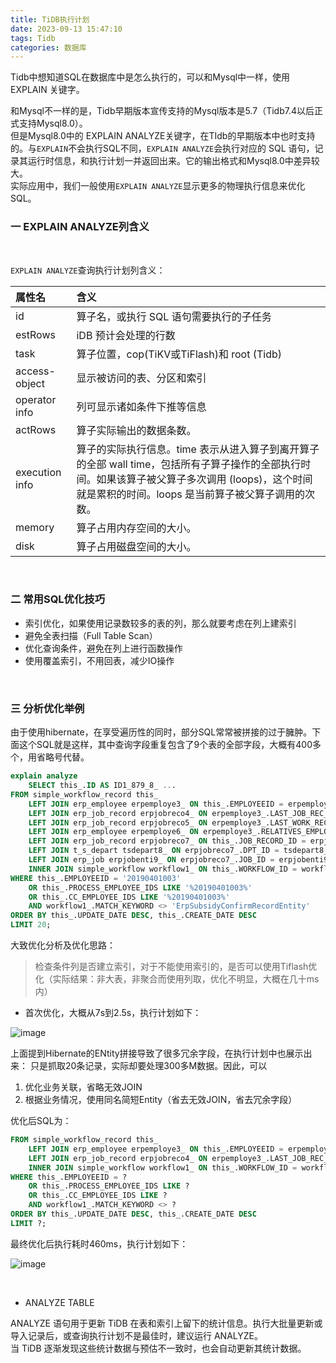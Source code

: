 ```yaml
---
title: TiDB执行计划
date: 2023-09-13 15:47:10
tags: Tidb
categories: 数据库
---
```

Tidb中想知道SQL在数据库中是怎么执行的，可以和Mysql中一样，使用 EXPLAIN 关键字。
<!--more-->
和Mysql不一样的是，Tidb早期版本宣传支持的Mysql版本是5.7（Tidb7.4以后正式支持Mysql8.0）。  
但是Mysql8.0中的 EXPLAIN ANALYZE关键字，在TIdb的早期版本中也时支持的。与`EXPLAIN`​不会执行SQL不同，`EXPLAIN ANALYZE`​会执行对应的 SQL 语句，记录其运行时信息，和执行计划一并返回出来。它的输出格式和Mysql8.0中差异较大。  
实际应用中，我们一般使用`EXPLAIN ANALYZE`​显示更多的物理执行信息来优化SQL。

### 一 EXPLAIN ANALYZE列含义

‍

​`EXPLAIN ANALYZE`​查询执行计划列含义：

|属性名|含义|
| :------------------| :------------------------------------------------------------------------------------------------------------------------------------------------------------------------------------------------------|
|id|算子名，或执行 SQL 语句需要执行的子任务|
|estRows|iDB 预计会处理的行数|
|task|算子位置，cop(TiKV或TiFlash)和 root (Tidb)|
|access-object|显示被访问的表、分区和索引|
|operator info|列可显示诸如条件下推等信息|
|actRows|算子实际输出的数据条数。|
|execution info|算子的实际执行信息。time 表示从进入算子到离开算子的全部 wall time，包括所有子算子操作的全部执行时间。如果该算子被父算子多次调用 (loops)，这个时间就是累积的时间。loops 是当前算子被父算子调用的次数。|
|memory|算子占用内存空间的大小。|
|disk|算子占用磁盘空间的大小。|

‍

### 二 常用SQL优化技巧

* 索引优化，如果使用记录数较多的表的列，那么就要考虑在列上建索引
* 避免全表扫描（Full Table Scan）
* 优化查询条件，避免在列上进行函数操作
* 使用覆盖索引，不用回表，减少IO操作

‍

### 三 分析优化举例

由于使用hibernate，在享受遍历性的同时，部分SQL常常被拼接的过于臃肿。下面这个SQL就是这样，其中查询字段重复包含了9个表的全部字段，大概有400多个，用省略号代替。

```sql
explain analyze
    SELECT this_.ID AS ID1_879_8_ ...
FROM simple_workflow_record this_
	LEFT JOIN erp_employee erpemploye3_ ON this_.EMPLOYEEID = erpemploye3_.ID
	LEFT JOIN erp_job_record erpjobreco4_ ON erpemploye3_.LAST_JOB_REC_ID = erpjobreco4_.ID
	LEFT JOIN erp_job_record erpjobreco5_ ON erpemploye3_.LAST_WORK_REC_ID = erpjobreco5_.ID
	LEFT JOIN erp_employee erpemploye6_ ON erpemploye3_.RELATIVES_EMPLOYEE_ID = erpemploye6_.ID
	LEFT JOIN erp_job_record erpjobreco7_ ON this_.JOB_RECORD_ID = erpjobreco7_.ID
	LEFT JOIN t_s_depart tsdepart8_ ON erpjobreco7_.DPT_ID = tsdepart8_.ID
	LEFT JOIN erp_job erpjobenti9_ ON erpjobreco7_.JOB_ID = erpjobenti9_.ID
	INNER JOIN simple_workflow workflow1_ ON this_.WORKFLOW_ID = workflow1_.ID
WHERE this_.EMPLOYEEID = '20190401003'
	OR this_.PROCESS_EMPLOYEE_IDS LIKE '%20190401003%'
	OR this_.CC_EMPLOYEE_IDS LIKE '%20190401003%'
	AND workflow1_.MATCH_KEYWORD <> 'ErpSubsidyConfirmRecordEntity'
ORDER BY this_.UPDATE_DATE DESC, this_.CREATE_DATE DESC
LIMIT 20;
```

大致优化分析及优化思路：

>  检查条件列是否建立索引，对于不能使用索引的，是否可以使用Tiflash优化（实际结果：非大表，非聚合而使用列取，优化不明显，大概在几十ms内）

* 首次优化，大概从7s到2.5s，执行计划如下：

​![image](/images/assets/image-20240511180118-9ol9gj4.png)​

上面提到Hibernate的ENtity拼接导致了很多冗余字段，在执行计划中也展示出来： 只是抓取20条记录，实际却要处理300多M数据。因此，可以

1. 优化业务关联，省略无效JOIN
2. 根据业务情况，使用同名简短Entity（省去无效JOIN，省去冗余字段）

优化后SQL为：

```sql
FROM simple_workflow_record this_
	LEFT JOIN erp_employee erpemploye3_ ON this_.EMPLOYEEID = erpemploye3_.ID
	LEFT JOIN erp_job_record erpjobreco4_ ON erpemploye3_.LAST_JOB_REC_ID = erpjobreco4_.ID
	INNER JOIN simple_workflow workflow1_ ON this_.WORKFLOW_ID = workflow1_.ID
WHERE this_.EMPLOYEEID = ?
	OR this_.PROCESS_EMPLOYEE_IDS LIKE ?
	OR this_.CC_EMPLOYEE_IDS LIKE ?
	AND workflow1_.MATCH_KEYWORD <> ?
ORDER BY this_.UPDATE_DATE DESC, this_.CREATE_DATE DESC
LIMIT ?;
```

最终优化后执行耗时460ms，执行计划如下：

​![image](/images/assets/image-20240513172430-zijsvdp.png)​

‍

* ANALYZE TABLE

ANALYZE 语句用于更新 TiDB 在表和索引上留下的统计信息。执行大批量更新或导入记录后，或查询执行计划不是最佳时，建议运行 ANALYZE。  
当 TiDB 逐渐发现这些统计数据与预估不一致时，也会自动更新其统计数据。

‍










